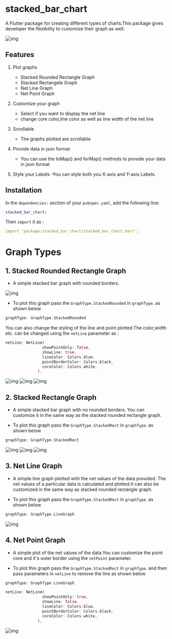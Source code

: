 # stacked_bar_chart

A Flutter package for creating different types of charts.This package gives developer the flexibility to customize their graph as well.

![img](https://github.com/sandeshgyw/stacked_bar_graph/blob/main/images/SRGPL.png?raw=true)

## Features

1. Plot graphs 
    - Stacked Rounded Rectangle Graph
    - Stacked Rectangele Graph
    - Net Line Graph
    - Net Point Graph

2. Customize your graph
    - Select if you want to display the net line
    - change core color,line color as well as line width of the net line

3. Scrollable
    - The graphs plotted are scrollable

4. Provide data in json format
    - You can use the toMap() and forMap() methods to provide your data in json format

5. Style your Labels
    -You can style both you X-axis and Y-axis Labels.

## Installation

In the `dependencies:` section of your `pubspec.yaml`, add the following line:

```yaml
stacked_bar_chart:
```

Then `import` it as :

```yaml
import 'package:stacked_bar_chart/stacked_bar_chart.dart';
```

# Graph Types

## 1. Stacked Rounded Rectangle Graph
- A simple stacked bar graph  with  rounded borders.

![img](https://github.com/sandeshgyw/stacked_bar_graph/blob/main/images/SRGPL.png?raw=true)
- To plot this graph pass the `GraphType.StackedRounded` in `graphType`. as shown below 

```dart
graphType: GraphType.StackedRounded
```

You can also change the styling of the line and point plotted.The color,width etc. can be changed using the `netLine` parameter as :

```dart
netLine: NetLine(
                showPointOnly: false,
                showLine: true,
                lineColor: Colors.blue,
                pointBorderColor: Colors.black,
                coreColor: Colors.white,
              ),
```
![img](https://github.com/sandeshgyw/stacked_bar_graph/blob/main/images/SRGPL2.png?raw=true)
![img](https://github.com/sandeshgyw/stacked_bar_graph/blob/main/images/SRGP.png?raw=true)
![img](https://github.com/sandeshgyw/stacked_bar_graph/blob/main/images/SRG.png?raw=true)


## 2. Stacked Rectangle Graph

- A simple stacked bar graph  with no rounded borders. You can customize it in the same way as the stacked rounded rectangle graph.

- To plot this graph pass the `GraphType.StackedRect` in `graphType`. as shown below 

```dart
graphType: GraphType.StackedRect
```
![img](https://github.com/sandeshgyw/stacked_bar_graph/blob/main/images/SGPL.png?raw=true)
![img](https://github.com/sandeshgyw/stacked_bar_graph/blob/main/images/SGP.png?raw=true)
![img](https://github.com/sandeshgyw/stacked_bar_graph/blob/main/images/SG.png?raw=true)

## 3. Net Line Graph

- A simple line graph plotted with the net values of the data provided. The net values of a particular data is calculated and plotted.It can also be customized in the same way as stacked rounded rectangle graph.

- To plot this graph pass the `GraphType.StackedRect` in `graphType`. as shown below 

```dart
graphType: GraphType.LineGraph
```
![img](https://github.com/sandeshgyw/stacked_bar_graph/blob/main/images/LG.png?raw=true)


## 4. Net Point Graph

- A simple plot of the net values of the data.You can customize the point core and it's outer border using the `netPoint` parameter.

- To plot this graph pass the `GraphType.StackedRect` in `graphType`.  and then pass parameters in `netLine` to remove the line as shown below

```dart
graphType: GraphType.LineGraph
```

```dart
netLine: NetLine(
                showPointOnly: true,
                showLine: false,
                lineColor: Colors.blue,
                pointBorderColor: Colors.black,
                coreColor: Colors.white,
              ),
```
![img](https://github.com/sandeshgyw/stacked_bar_graph/blob/main/images/PG.png?raw=true)

